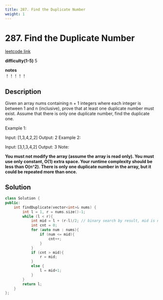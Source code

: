 ```yaml
---
title: 287. Find the Duplicate Number
weight: 1
---
```

# 287. Find the Duplicate Number
[leetcode link](https://leetcode.com/problems/find-the-duplicate-number/)

**difficulty(1-5)** 
5

**notes**   
！！！！！

## Description
Given an array nums containing n + 1 integers where each integer is between 1 and n (inclusive), prove that at least one duplicate number must exist. Assume that there is only one duplicate number, find the duplicate one.

Example 1:

Input: [1,3,4,2,2]
Output: 2
Example 2:

Input: [3,1,3,4,2]
Output: 3
Note:

**You must not modify the array (assume the array is read only).
You must use only constant, O(1) extra space.
Your runtime complexity should be less than O(n^2).
There is only one duplicate number in the array, but it could be repeated more than once.**

## Solution

```c++
class Solution {
public:
    int findDuplicate(vector<int>& nums) {
        int l = 1, r = nums.size()-1;
        while (l < r){
            int mid = l + (r-l)/2; // binary search by result, mid is number, not index!
            int cnt = 0;
            for (auto num : nums){
                if (num <= mid){
                    cnt++;
                }                
            }
            if (cnt > mid){
                r = mid;
            }
            else {
                l = mid+1;
            }
        }
        return l;
    }
};
```



